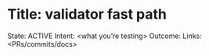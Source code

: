 # Title: validator fast path
State: ACTIVE
Intent: <what you’re testing>
Outcome: <fill when DONE>
Links: <PRs/commits/docs>
